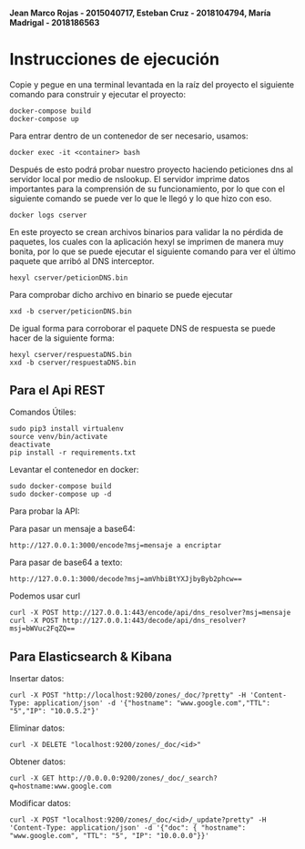 #### Jean Marco Rojas - 2015040717, Esteban Cruz - 2018104794, María Madrigal - 2018186563

# Instrucciones de ejecución
Copie y pegue en una terminal levantada en la raíz del proyecto el siguiente comando para construir y ejecutar el proyecto:
```
docker-compose build
docker-compose up
```

Para entrar dentro de un contenedor de ser necesario, usamos:
```
docker exec -it <container> bash
```

Después de esto podrá probar nuestro proyecto haciendo peticiones dns al servidor local por medio de nslookup.
El servidor imprime datos importantes para la comprensión de su funcionamiento, por lo que con el siguiente comando se puede ver lo que le llegó y lo que hizo con eso.
```
docker logs cserver
```
En este proyecto se crean archivos binarios para validar la no pérdida de paquetes, los cuales con la aplicación hexyl se imprimen de manera muy bonita, por lo que se puede ejecutar el siguiente comando para ver el último paquete que arribó al DNS interceptor.
```
hexyl cserver/peticionDNS.bin
```
Para comprobar dicho archivo en binario se puede ejecutar
```
xxd -b cserver/peticionDNS.bin
```
De igual forma para corroborar el paquete DNS de respuesta se puede hacer de la siguiente forma:
```
hexyl cserver/respuestaDNS.bin
xxd -b cserver/respuestaDNS.bin
```

## Para el Api REST

Comandos Útiles:

```
sudo pip3 install virtualenv
source venv/bin/activate
deactivate
pip install -r requirements.txt
```

Levantar el contenedor en docker:

```
sudo docker-compose build
sudo docker-compose up -d
```

Para probar la API:

Para pasar un mensaje a base64:

```
http://127.0.0.1:3000/encode?msj=mensaje a encriptar
```

Para pasar de base64 a texto:

```
http://127.0.0.1:3000/decode?msj=amVhbiBtYXJjbyByb2phcw==
```

Podemos usar curl
```
curl -X POST http://127.0.0.1:443/encode/api/dns_resolver?msj=mensaje
curl -X POST http://127.0.0.1:443/decode/api/dns_resolver?msj=bWVuc2FqZQ==
```
## Para Elasticsearch & Kibana

Insertar datos:
```
curl -X POST "http://localhost:9200/zones/_doc/?pretty" -H 'Content-Type: application/json' -d '{"hostname": "www.google.com","TTL": "5","IP": "10.0.5.2"}'
```

Eliminar datos:
```
curl -X DELETE "localhost:9200/zones/_doc/<id>"
```

Obtener datos: 
```
curl -X GET http://0.0.0.0:9200/zones/_doc/_search?q=hostname:www.google.com
```

Modificar datos:
```
curl -X POST "localhost:9200/zones/_doc/<id>/_update?pretty" -H 'Content-Type: application/json' -d '{"doc": { "hostname": "www.google.com", "TTL": "5", "IP": "10.0.0.0"}}'
```
